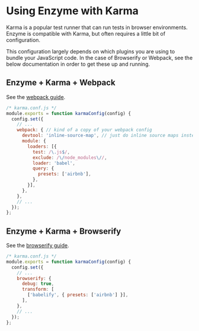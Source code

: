 # Using Enzyme with Karma

Karma is a popular test runner that can run tests in browser environments. Enzyme is compatible with
Karma, but often requires a little bit of configuration.

This configuration largely depends on which plugins you are using to bundle your JavaScript code.  In
the case of Browserify or Webpack, see the below documentation in order to get these up and running.


## Enzyme + Karma + Webpack

See the [webpack guide](webpack.md).

```js
/* karma.conf.js */
module.exports = function karmaConfig(config) {
  config.set({
    // ...
    webpack: { // kind of a copy of your webpack config
      devtool: 'inline-source-map', // just do inline source maps instead of the default
      module: {
        loaders: [{
          test: /\.js$/,
          exclude: /\/node_modules\//,
          loader: 'babel',
          query: {
            presets: ['airbnb'],
          },
        }],
      },
    },
    // ...
  });
};
```

## Enzyme + Karma + Browserify

See the [browserify guide](browserify.md).

```js
/* karma.conf.js */
module.exports = function karmaConfig(config) {
  config.set({
    // ...
    browserify: {
      debug: true,
      transform: [
        ['babelify', { presets: ['airbnb'] }],
      ],
    },
    // ...
  });
};
```
